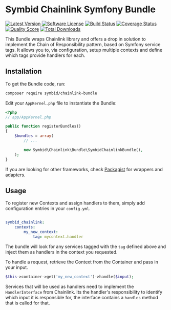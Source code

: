 # Symbid Chainlink Symfony Bundle

[![Latest Version](https://img.shields.io/github/release/symbid/chainlink-bundle.svg?style=flat-square)](https://github.com/Symbid/chainlink-bundle/releases)
[![Software License](https://img.shields.io/badge/license-MIT-brightgreen.svg?style=flat-square)](LICENSE.md)
[![Build Status](https://img.shields.io/travis/Symbid/chainlink-bundle/master.svg?style=flat-square)](https://travis-ci.org/symbid/chainlink-bundle)
[![Coverage Status](https://img.shields.io/scrutinizer/coverage/g/Symbid/chainlink-bundle.svg?style=flat-square)](https://scrutinizer-ci.com/g/symbid/chainlink-bundle/code-structure)
[![Quality Score](https://img.shields.io/scrutinizer/g/Symbid/chainlink-bundle.svg?style=flat-square)](https://scrutinizer-ci.com/g/symbid/chainlink-bundle)
[![Total Downloads](https://img.shields.io/packagist/dt/symbid/chainlink-bundle.svg?style=flat-square)](https://packagist.org/packages/symbid/chainlink-bundle)

This Bundle wraps Chainlink library and offers a drop in solution to implement the Chain of Responsibility pattern, based on Symfony service tags. It allows you to, via configuration, setup multiple contexts and define which tags provide handlers for each.

## Installation

To get the Bundle code, run:

```sh
composer require symbid/chainlink-bundle
```

Edit your `AppKernel.php` file to instantiate the Bundle:

```php
<?php
// app/AppKernel.php

public function registerBundles()
{
    $bundles = array(
        // ...

        new Symbid\Chainlink\Bundle\SymbidChainlinkBundle(),
    );
}
```

If you are looking for other frameworks, check [Packagist](http://pacakgist.org/vendor/symbid) for wrappers and adapters.

## Usage

To register new Contexts and assign handlers to them, simply add configuration entries in your `config.yml`.

```yml

symbid_chainlink:
    contexts:
        my_new_context:
            tag: mycontext.handler
```

The bundle will look for any services tagged with the `tag` defined above and inject them as handlers in the context you requested.

To handle a request, retrieve the Context from the Container and pass in your input.

```php
$this->container->get('my_new_context')->handle($input);
```

Services that will be used as handlers need to implement the `HandlerInterface` from Chainlink. Its the handler's responsibility to identify which input it is responsible for, the interface contains a `handles` method that is called for that.